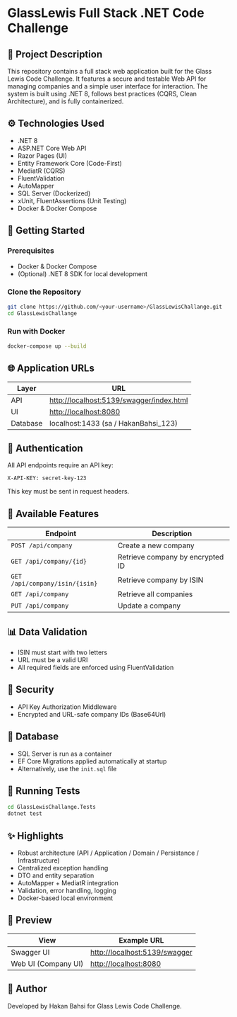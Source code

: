 ﻿# GlassLewis Full Stack .NET Code Challenge

## 📄 Project Description

This repository contains a full stack web application built for the Glass Lewis Code Challenge. It features a secure and testable Web API for managing companies and a simple user interface for interaction. The system is built using .NET 8, follows best practices (CQRS, Clean Architecture), and is fully containerized.

## ⚙️ Technologies Used

* .NET 8
* ASP.NET Core Web API
* Razor Pages (UI)
* Entity Framework Core (Code-First)
* MediatR (CQRS)
* FluentValidation
* AutoMapper
* SQL Server (Dockerized)
* xUnit, FluentAssertions (Unit Testing)
* Docker & Docker Compose

## 🚀 Getting Started

### Prerequisites

* Docker & Docker Compose
* (Optional) .NET 8 SDK for local development

### Clone the Repository

```bash
git clone https://github.com/<your-username>/GlassLewisChallange.git
cd GlassLewisChallange
```

### Run with Docker

```bash
docker-compose up --build
```

## 🌐 Application URLs

| Layer    | URL                                                                                  |
| -------- | ------------------------------------------------------------------------------------ |
| API      | [http://localhost:5139/swagger/index.html](http://localhost:5139/swagger/index.html) |
| UI       | [http://localhost:8080](http://localhost:8080)                                       |
| Database | localhost:1433 (sa / HakanBahsi\_123)                                                |

## 🔐 Authentication

All API endpoints require an API key:

```
X-API-KEY: secret-key-123
```

This key must be sent in request headers.

## 🔄 Available Features

| Endpoint                       | Description                      |
| ------------------------------ | -------------------------------- |
| `POST /api/company`            | Create a new company             |
| `GET /api/company/{id}`        | Retrieve company by encrypted ID |
| `GET /api/company/isin/{isin}` | Retrieve company by ISIN         |
| `GET /api/company`             | Retrieve all companies           |
| `PUT /api/company`             | Update a company                 |

## 📊 Data Validation

* ISIN must start with two letters
* URL must be a valid URI
* All required fields are enforced using FluentValidation

## 🚪 Security

* API Key Authorization Middleware
* Encrypted and URL-safe company IDs (Base64Url)

## 📅 Database

* SQL Server is run as a container
* EF Core Migrations applied automatically at startup
* Alternatively, use the `init.sql` file

## 🔬 Running Tests

```bash
cd GlassLewisChallange.Tests
dotnet test
```

## ✨ Highlights

* Robust architecture (API / Application / Domain / Persistance / Infrastructure)
* Centralized exception handling
* DTO and entity separation
* AutoMapper + MediatR integration
* Validation, error handling, logging
* Docker-based local environment

## 👀 Preview

| View                | Example URL                                                    |
| ------------------- | -------------------------------------------------------------- |
| Swagger UI          | [http://localhost:5139/swagger](http://localhost:5139/swagger) |
| Web UI (Company UI) | [http://localhost:8080](http://localhost:8080)                 |

## 🙌 Author

Developed by Hakan Bahsi for Glass Lewis Code Challenge.
